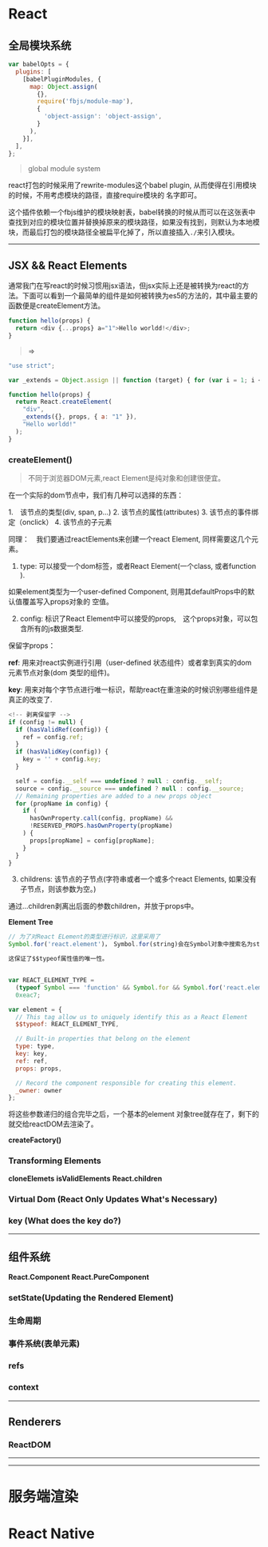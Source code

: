 # React

## 全局模块系统

```js
var babelOpts = {
  plugins: [
    [babelPluginModules, {
      map: Object.assign(
        {},
        require('fbjs/module-map'),
        {
          'object-assign': 'object-assign',
        }
      ),
    }],
  ],
};
```

> global module system

react打包的时候采用了rewrite-modules这个babel plugin,
从而使得在引用模块的时候，不用考虑模块的路径，直接require模块的
名字即可。

这个插件依赖一个fbjs维护的模块映射表，babel转换的时候从而可以在这张表中查找到对应的模块位置并替换掉原来的模块路径，如果没有找到，则默认为本地模块，而最后打包的模块路径全被扁平化掉了，所以直接插入`./`来引入模块。

-----

## JSX && React Elements



通常我门在写react的时候习惯用jsx语法，但jsx实际上还是被转换为react的方法。下面可以看到一个最简单的组件是如何被转换为es5的方法的，其中最主要的函数便是createElement方法。

```js
function hello(props) {
  return <div {...props} a="1">Hello worldd!</div>;
}
```

> => 

```js
"use strict";

var _extends = Object.assign || function (target) { for (var i = 1; i < arguments.length; i++) { var source = arguments[i]; for (var key in source) { if (Object.prototype.hasOwnProperty.call(source, key)) { target[key] = source[key]; } } } return target; };

function hello(props) {
  return React.createElement(
    "div",
    _extends({}, props, { a: "1" }),
    "Hello worldd!"
  );
}
```

### __createElement()__

> 不同于浏览器DOM元素,react Element是纯对象和创建很便宜。

在一个实际的dom节点中，我们有几种可以选择的东西：

1.　该节点的类型(div, span, p...)
2. 该节点的属性(attributes)
3. 该节点的事件绑定（onclick）
4. 该节点的子元素

同理：　我们要通过reactElements来创建一个react Element,
同样需要这几个元素。

1. type: 可以接受一个dom标签，或者React Element(一个class, 或者function ).

如果element类型为一个user-defined Component,
则用其defaultProps中的默认值覆盖写入props对象的
空值。


2. config: 标识了React Element中可以接受的props,　这个props对象，可以包含所有的js数据类型.

保留字props：

__ref__: 用来对react实例进行引用（user-defined 状态组件）或者拿到真实的dom 元素节点对象(dom 类型的组件)。

__key__: 用来对每个字节点进行唯一标识，帮助react在重渲染的时候识别哪些组件是真正的改变了.


```js
<!-- 剥离保留字 -->
if (config != null) {
  if (hasValidRef(config)) {
    ref = config.ref;
  }
  if (hasValidKey(config)) {
    key = '' + config.key;
  }

  self = config.__self === undefined ? null : config.__self;
  source = config.__source === undefined ? null : config.__source;
  // Remaining properties are added to a new props object
  for (propName in config) {
    if (
      hasOwnProperty.call(config, propName) &&
      !RESERVED_PROPS.hasOwnProperty(propName)
    ) {
      props[propName] = config[propName];
    }
  }
}
```

3. childrens: 该节点的子节点(字符串或者一个或多个react Elements, 如果没有子节点，则该参数为空。)

通过...children剥离出后面的参数children，并放于props中。

__Element Tree__

```javascript
// 为了对React ELement的类型进行标识，这里采用了
Symbol.for('react.element')，　Symbol.for(string)会在Symbol对象中搜索名为string的Symbol值，如果找到该值，则返回，如果没有，则返回一个新的Symbol值。

这保证了$$typeof属性值的唯一性。


var REACT_ELEMENT_TYPE =
  (typeof Symbol === 'function' && Symbol.for && Symbol.for('react.element')) ||
  0xeac7;

var element = {
  // This tag allow us to uniquely identify this as a React Element
  $$typeof: REACT_ELEMENT_TYPE,

  // Built-in properties that belong on the element
  type: type,
  key: key,
  ref: ref,
  props: props,

  // Record the component responsible for creating this element.
  _owner: owner
};
```

将这些参数递归的组合完毕之后，一个基本的element 对象tree就存在了，剩下的就交给reactDOM去渲染了。








































__createFactory()__

### Transforming Elements
__cloneElemets__
__isValidElements__
__React.children__ 

### Virtual Dom  (React Only Updates What's Necessary)

### key (What does the key do?)

------

## 组件系统

__React.Component__
__React.PureComponent__

### setState(Updating the Rendered Element)

### 生命周期

### 事件系统(表单元素)

### refs

### context

------

## Renderers

### ReactDOM



----------

--------

# 服务端渲染　

# React Native

























